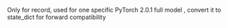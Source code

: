 Only for record, 
used for one specific PyTorch 2.0.1 full model , convert it to state_dict for forward compatibility